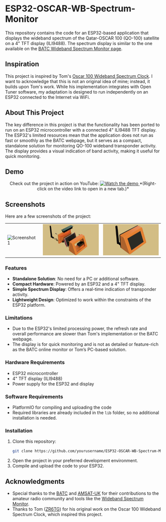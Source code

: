 # ESP32-OSCAR-WB-Spectrum-Monitor

This repository contains the code for an ESP32-based application that displays the wideband spectrum of the Qatar-OSCAR 100 (QO-100) satellite on a 4" TFT display (ILI9488). The spectrum display is similar to the one available on the [BATC Wideband Spectrum Monitor page](https://eshail.batc.org.uk/wb/).

## Inspiration

This project is inspired by Tom's [Oscar 100 Wideband Spectrum Clock](https://www.zr6tg.co.za/2022/06/23/oscar-100-wideband-spectrum-clock/). I want to acknowledge that this is not an original idea of mine; instead, it builds upon Tom's work. While his implementation integrates with Open Tuner software, my adaptation is designed to run independently on an ESP32 connected to the Internet via WiFi.

## About This Project

The key difference in this project is that the functionality has been ported to run on an ESP32 microcontroller with a connected 4" ILI9488 TFT display. The ESP32's limited resources mean that the application does not run as fast or smoothly as the BATC webpage, but it serves as a compact, standalone solution for monitoring QO-100 wideband transponder activity. The display provides a visual indication of band activity, making it useful for quick monitoring.

## Demo

<div align="center"> Check out the project in action on YouTube: <a href="https://www.youtube.com/watch?v=hN2jycwo034"> <img src="https://img.youtube.com/vi/hN2jycwo034/0.jpg" alt="Watch the demo"> </a> *(Right-click on the video link to open in a new tab.)* </div>

## Screenshots

Here are a few screenshots of the project:

<div align="center"> <table> <tr> <td><img src="https://github.com/HB9IIU/ESP32-OSCAR-WB-Spectrum-Monitor/blob/main/doc/ScreenShots/IMG_7672.png" alt="Screenshot 1" width="200"></td> <td><img src="https://github.com/HB9IIU/ESP32-OSCAR-WB-Spectrum-Monitor/blob/main/doc/Enclosure3DprintFiles/Renderings/TFTESP32enclsoure_1.png" alt="Screenshot 2" width="200"></td> <td><img src="https://github.com/HB9IIU/ESP32-OSCAR-WB-Spectrum-Monitor/blob/main/doc/Enclosure3DprintFiles/Renderings/TFTESP32enclsoure_5.png" alt="Screenshot 3" width="200"></td> </tr> </table> </div>

### Features

- **Standalone Solution**: No need for a PC or additional software.
- **Compact Hardware**: Powered by an ESP32 and a 4" TFT display.
- **Simple Spectrum Display**: Offers a real-time indication of transponder activity.
- **Lightweight Design**: Optimized to work within the constraints of the ESP32 platform.

### Limitations

- Due to the ESP32's limited processing power, the refresh rate and overall performance are slower than Tom's implementation or the BATC webpage.
- The display is for quick monitoring and is not as detailed or feature-rich as the BATC online monitor or Tom’s PC-based solution.

### Hardware Requirements

- ESP32 microcontroller
- 4" TFT display (ILI9488)
- Power supply for the ESP32 and display

### Software Requirements

- PlatformIO for compiling and uploading the code
- Required libraries are already included in the `lib` folder, so no additional installation is needed.

### Installation

1. Clone this repository:
   ```bash
   git clone https://github.com/yourusername/ESP32-OSCAR-WB-Spectrum-Monitor.git
   ```
2. Open the project in your preferred development environment.
3. Compile and upload the code to your ESP32.

## Acknowledgments

- Special thanks to the [BATC](https://batc.org.uk/) and [AMSAT-UK](https://amsat-uk.org/) for their contributions to the amateur radio community and tools like the [Wideband Spectrum Monitor](https://eshail.batc.org.uk/wb/).
- Thanks to Tom ([ZR6TG](https://www.zr6tg.co.za)) for his original work on the Oscar 100 Wideband Spectrum Clock, which inspired this project.
